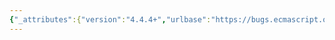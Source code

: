 ```yaml
---
{"_attributes":{"version":"4.4.4+","urlbase":"https://bugs.ecmascript.org/","maintainer":"dherman@mozilla.com"},"bug":{"bug_id":2118,"creation_ts":"2013-10-30 04:40:00 -0700","short_desc":"21.2.2 Pattern Semantics: Typos \"matchs\" -> \"matches\", \"treted\" -> \"treated\"","delta_ts":"2013-11-08 13:09:15 -0800","product":"Draft for 6th Edition","component":"editorial issue","version":"Rev 20: October 28, 2013 Draft","rep_platform":"All","op_sys":"All","bug_status":"RESOLVED","resolution":"FIXED","priority":"Normal","bug_severity":"normal","everconfirmed":true,"reporter":{"uid":"andrebargull","name":"André Bargull"},"assigned_to":{"uid":"allen","name":"Allen Wirfs-Brock"},"long_desc":[{"commentid":6229,"comment_count":0,"who":{"uid":"andrebargull","name":"André Bargull"},"bug_when":"2013-10-30 04:40:47 -0700","thetext":"21.2.2  Pattern Semantics.\n\nChange \"matchs\" to \"matches\" in second paragraph.\nChange \"treted\" to \"treated\" in fifth paragraph."},{"commentid":6302,"comment_count":1,"who":{"uid":"allen","name":"Allen Wirfs-Brock"},"bug_when":"2013-11-01 10:31:17 -0700","thetext":"fixed in rev21 editor's draft"},{"commentid":6562,"comment_count":2,"who":{"uid":"allen","name":"Allen Wirfs-Brock"},"bug_when":"2013-11-08 13:09:15 -0800","thetext":"fixed in rev21 draft"}]}}
---
```

